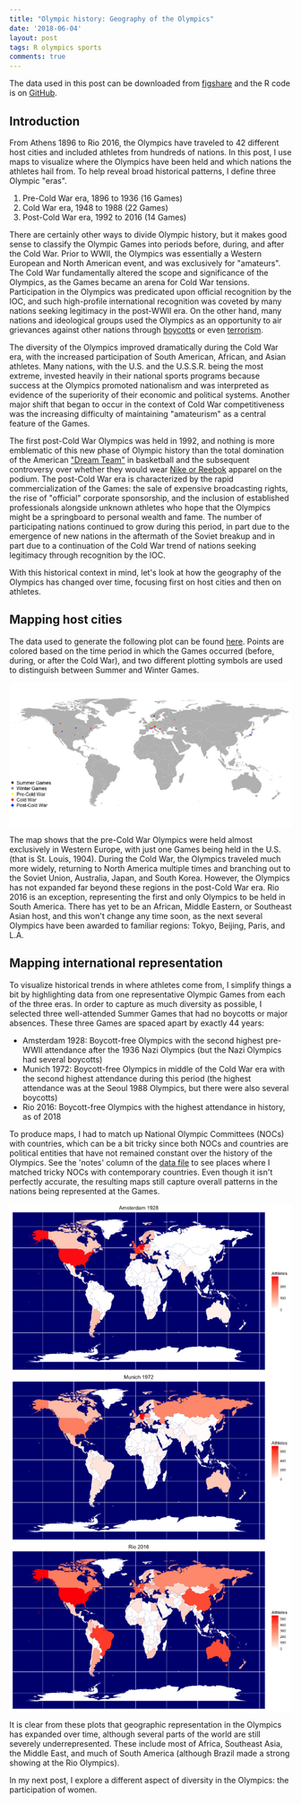 ```yaml
---
title: "Olympic history: Geography of the Olympics"
date: '2018-06-04'
layout: post
tags: R olympics sports
comments: true
---
```


The data used in this post can be downloaded from [figshare](https://figshare.com/articles/Olympic_history_longitudinal_data_scraped_from_www_sports-reference_com/6121274) and the R code is on [GitHub](https://github.com/rgriff23/Olympic_history/blob/master/R/analyses/geography.R). 



## Introduction

From Athens 1896 to Rio 2016, the Olympics have traveled to 42 different host cities and included athletes from hundreds of nations. In this post, I use maps to visualize where the Olympics have been held and which nations the athletes hail from. To help reveal broad historical patterns, I define three Olympic "eras".

1. Pre-Cold War era, 1896 to 1936 (16 Games)
2. Cold War era, 1948 to 1988 (22 Games)
3. Post-Cold War era, 1992 to 2016 (14 Games)

There are certainly other ways to divide Olympic history, but it makes good sense to classify the Olympic Games into periods before, during, and after the Cold War. Prior to WWII, the Olympics was essentially a Western European and North American event, and was exclusively for "amateurs". The Cold War fundamentally altered the scope and significance of the Olympics, as the Games became an arena for Cold War tensions. Participation in the Olympics was predicated upon official recognition by the IOC, and such high-profile international recognition was coveted by many nations seeking legitimacy in the post-WWII era. On the other hand, many nations and ideological groups used the Olympics as an opportunity to air grievances against other nations through [boycotts](https://en.wikipedia.org/wiki/List_of_Olympic_Games_boycotts) or even [terrorism](https://en.wikipedia.org/wiki/Munich_massacre).

The diversity of the Olympics improved dramatically during the Cold War era, with the increased participation of South American, African, and Asian athletes. Many nations, with the U.S. and the U.S.S.R. being the most extreme, invested heavily in their national sports programs because success at the Olympics promoted nationalism and was interpreted as evidence of the superiority of their economic and political systems.  Another major shift that began to occur in the context of Cold War competitiveness was the increasing difficulty of maintaining "amateurism" as a central feature of the Games. 

The first post-Cold War Olympics was held in 1992, and nothing is more emblematic of this new phase of Olympic history than the total domination of the American ["Dream Team"](https://en.wikipedia.org/wiki/1992_United_States_men%27s_Olympic_basketball_team) in basketball and the subsequent controversy over whether they would wear [Nike or Reebok](http://articles.latimes.com/1992-08-08/business/fi-4596_1_global-recognition) apparel on the podium. The post-Cold War era is characterized by the rapid commercialization of the Games: the sale of expensive broadcasting rights, the rise of "official" corporate sponsorship, and the inclusion of established professionals alongside unknown athletes who hope that the Olympics might be a springboard to personal wealth and fame. The number of participating nations continued to grow during this period, in part due to the emergence of new nations in the aftermath of the Soviet breakup and in part due to a continuation of the Cold War trend of nations seeking legitimacy through recognition by the IOC. 

With this historical context in mind, let's look at how the geography of the Olympics has changed over time, focusing first on host cities and then on athletes.

## Mapping host cities

The data used to generate the following plot can be found [here](https://github.com/rgriff23/Olympic_history/blob/master/data/host_city_locations.csv). Points are colored based on the time period in which the Games occurred (before, during, or after the Cold War), and two different plotting symbols are used to distinguish between Summer and Winter Games.

<img src="/assets/Rfigs/post_2018-06_geography_host_cities-1.png" title="plot of chunk post_2018-06_geography_host_cities" alt="plot of chunk post_2018-06_geography_host_cities" style="display: block; margin: auto;" />

The map shows that the pre-Cold War Olympics were held almost exclusively in Western Europe, with just one Games being held in the U.S. (that is St. Louis, 1904). During the Cold War, the Olympics traveled much more widely, returning to North America multiple times and branching out to the Soviet Union, Australia, Japan, and South Korea. However, the Olympics has not expanded far beyond these regions in the post-Cold War era. Rio 2016 is an exception, representing the first and only Olympics to be held in South America. There has yet to be an African, Middle Eastern, or Southeast Asian host, and this won't change any time soon, as the next several Olympics have been awarded to familiar regions: Tokyo, Beijing, Paris, and L.A.

## Mapping international representation

To visualize historical trends in where athletes come from, I simplify things a bit by highlighting data from one representative Olympic Games from each of the three eras. In order to capture as much diversity as possible, I selected three well-attended Summer Games that had no boycotts or major absences. These three Games are spaced apart by exactly 44 years:

- Amsterdam 1928: Boycott-free Olympics with the second highest pre-WWII attendance after the 1936 Nazi Olympics (but the Nazi Olympics had several boycotts)
- Munich 1972: Boycott-free Olympics in middle of the Cold War era with the second highest attendance during this period (the highest attendance was at the Seoul 1988 Olympics, but there were also several boycotts)
- Rio 2016: Boycott-free Olympics with the highest attendance in history, as of 2018

To produce maps, I had to match up National Olympic Committees (NOCs) with countries, which can be a bit tricky since both NOCs and countries are political entities that have not remained constant over the history of the Olympics. See the 'notes' column of the [data file](https://github.com/rgriff23/Olympic_history/blob/master/data/noc_regions.csv) to see places where I matched tricky NOCs with contemporary countries. Even though it isn't perfectly accurate, the resulting maps still capture overall patterns in the nations being represented at the Games. 

<img src="/assets/Rfigs/post_2018-06_geography_amsterdam_1928-1.png" title="plot of chunk post_2018-06_geography_amsterdam_1928" alt="plot of chunk post_2018-06_geography_amsterdam_1928" style="display: block; margin: auto;" />
<img src="/assets/Rfigs/post_2018-06_geography_munich_1972-1.png" title="plot of chunk post_2018-06_geography_munich_1972" alt="plot of chunk post_2018-06_geography_munich_1972" style="display: block; margin: auto;" />
<img src="/assets/Rfigs/post_2018-06_geography_rio_2016-1.png" title="plot of chunk post_2018-06_geography_rio_2016" alt="plot of chunk post_2018-06_geography_rio_2016" style="display: block; margin: auto;" />

It is clear from these plots that geographic representation in the Olympics has expanded over time, although several parts of the world are still severely underrepresented. These include most of Africa, Southeast Asia, the Middle East, and much of South America (although Brazil made a strong showing at the Rio Olympics). 

In my next post, I explore a different aspect of diversity in the Olympics: the participation of women. 


